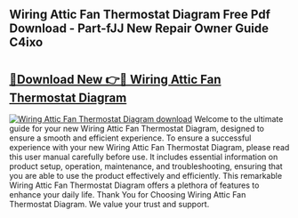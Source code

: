 ## Wiring Attic Fan Thermostat Diagram Free Pdf Download - Part-fJJ New Repair Owner Guide C4ixo

# <h2><a href="http://dfklz4.blite.top/?on=Wiring+Attic+Fan+Thermostat+Diagram">🔗Download New 👉🔴 Wiring Attic Fan Thermostat Diagram</a></h2>

[![Wiring Attic Fan Thermostat Diagram download](https://i.imgur.com/lujVjoI.png)](http://dfklz4.blite.top/?on=Wiring+Attic+Fan+Thermostat+Diagram)
Welcome to the ultimate guide for your new Wiring Attic Fan Thermostat Diagram, designed to ensure a smooth and efficient experience. To ensure a successful experience with your new Wiring Attic Fan Thermostat Diagram, please read this user manual carefully before use. It includes essential information on product setup, operation, maintenance, and troubleshooting, ensuring that you are able to use the product effectively and efficiently. This remarkable Wiring Attic Fan Thermostat Diagram offers a plethora of features to enhance your daily life. Thank You for Choosing Wiring Attic Fan Thermostat Diagram. We value your trust and support.

